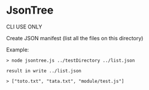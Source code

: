 JsonTree
========

CLI USE ONLY

Create JSON manifest (list all the files on this directory)

Example:

    > node jsontree.js ../testDirectory ../list.json

    result in write ../list.json

    > ["toto.txt", "tata.txt", "module/test.js"]
